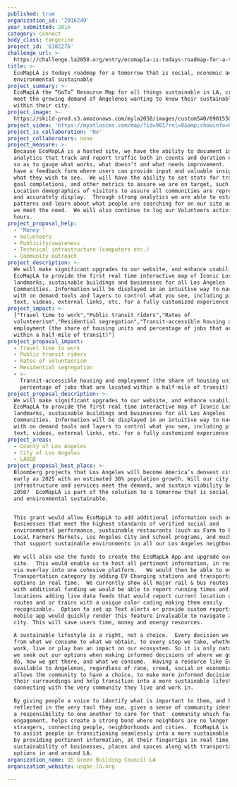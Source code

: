 ```yaml
---
published: true
organization_id: '2016249'
year_submitted: 2016
category: connect
body_class: tangerine
project_id: '6102276'
challenge_url: >-
  https://challenge.la2050.org/entry/ecomapla-is-todays-roadmap-for-a-tomorrow-that-is-social-economic-and-environmental-sustainable
title: >-
  EcoMapLA is todays roadmap for a tomorrow that is social, economic and
  environmental sustainable
project_summary: >-
  EcoMapLA the “GoTo” Resource Map for all things sustainable in LA, created to
  meet the growing demand of Angelenos wanting to know their sustainable choices
  within their city.
project_image: >-
  https://skild-prod.s3.amazonaws.com/myla2050/images/custom540/6901550005741-team91.png
project_video: 'https://myatlascms.com/map/?id=901?rel=0&amp;showinfo=0'
project_is_collaboration: 'No'
project_collaborators: none
project_measure: >-
  Because EcoMapLA is a hosted site, we have the ability to document interface
  analytics that track and report traffic both in counts and duration of visits
  so as to gauge what works, what doesn’t and what needs improvement.  We also
  have a feedback form where users can provide input and valuable insight into
  what they wish to see.  We will have the ability to set stats for traffic,
  goal completions, and other metrics to assure we are on target, such as
  Location demographics of visitors to assure all communities are represented
  and accurately display.  Through strong analytics we are able to establish
  patterns and learn about what people are searching for on our site and assure
  we meet the need.  We will also continue to log our Volunteers activities and
  hours.
project_proposal_help:
  - 'Money '
  - Volunteers
  - Publicity/awareness
  - Technical infrastructure (computers etc.)
  - Community outreach
project_description: >-
  We will make significant upgrades to our website, and enhance usability of
  EcoMapLA to provide the first real time interactive map of Iconic Los Angeles
  landmarks, sustainable buildings and businesses for all Los Angeles
  Communities. Information will be displayed in an intuitive way to navigate
  with on demand tools and layers to control what you see, including pictures,
  text, videos, external links, etc. for a fully customized experience.
project_impact: >-
  ["Travel time to work","Public transit riders","Rates of
  volunteerism","Residential segregation","Transit-accessible housing and
  employment (the share of housing units and percentage of jobs that are located
  within a half-mile of transit)"]
project_proposal_impact:
  - Travel time to work
  - Public transit riders
  - Rates of volunteerism
  - Residential segregation
  - >-
    Transit-accessible housing and employment (the share of housing units and
    percentage of jobs that are located within a half-mile of transit)
project_proposal_description: >-
  We will make significant upgrades to our website, and enhance usability of
  EcoMapLA to provide the first real time interactive map of Iconic Los Angeles
  landmarks, sustainable buildings and businesses for all Los Angeles
  Communities. Information will be displayed in an intuitive way to navigate
  with on demand tools and layers to control what you see, including pictures,
  text, videos, external links, etc. for a fully customized experience.
project_areas:
  - County of Los Angeles
  - City of Los Angeles
  - LAUSD
project_proposal_best_place: >-
  Bloomberg projects that Los Angeles will become America’s densest city by as
  early as 2025 with an estimated 38% population growth. Will our city’s
  infrastructure and services meet the demand, and sustain viability beyond
  2050?  EcoMapLA is part of the solution to a tomorrow that is social, economic
  and environmental sustainable.  


  This grant would allow EcoMapLA to add additional information such as,
  Businesses that meet the highest standards of verified social and
  environmental performance, sustainable restaurants (such as Farm to Fork)
  Local Farmers Markets, Los Angeles City and school programs, and much more,
  that support sustainable environments in all our Los Angeles neighborhoods.
   
  We will also use the funds to create the EcoMapLA App and upgrade our hosting
  site.  This would enable us to host all pertinent information, in real time
  via overlay into one cohesive platform.   We would then be able to enhance our
  Transportation category by adding EV Charging stations and transportation
  options in real time.  We currently show all major rail & bus routes however
  with additional funding we would be able to report running times and current
  locations adding live data feeds that would report current location of bus
  routes and or trains with a unique color coding making them easily
  recognizable.  Option to set up Text alerts or provide custom reporting via a
  mobile app would quickly render this feature invaluable to navigate about the
  city. This will save users time, money and energy resources.
   
  A sustainable lifestyle is a right, not a choice.  Every decision we make,
  from what we consume to what we obtain, to every step we take, whether it’s to
  work, live or play has an impact on our ecosystem. So it is only natural that
  we seek out our options when making informed decisions of where we go, what we
  do, how we get there, and what we consume.  Having a resource like EcoMapLA
  available to Angelenos, regardless of race, creed, social or economic status
  allows the community to have a choice, to make more informed decisions about
  their surroundings and help transition into a more sustainable lifestyle by
  connecting with the very community they live and work in. 
   
  By giving people a voice to identify what is important to them, and have it
  reflected in the very tool they use, gives a sense of community identity, and
  a responsibility to one another to care for that  community which facilitates
  engagement, helps create a strong bond where neighbors are no longer
  strangers, connecting people, neighborhoods and cities.  EcoMapLA is designed
  to assist people in transitioning seamlessly into a more sustainable lifestyle
  by providing pertinent information, at their fingertips in real time, on the
  sustainability of businesses, places and spaces along with transportation
  options in and around LA.
organization_name: US Green Building Council-LA
organization_website: usgbc-la.org

---
```

